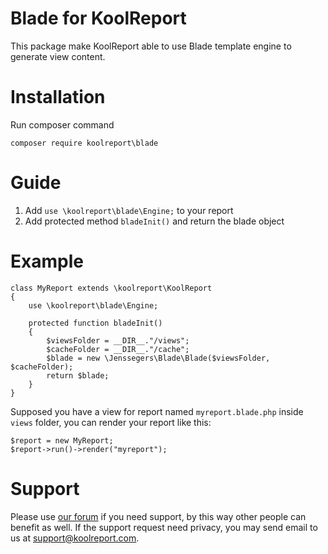 # Blade for KoolReport

This package make KoolReport able to use Blade template engine to generate view content.

# Installation

Run composer command

```
composer require koolreport\blade
```

# Guide

1. Add `use \koolreport\blade\Engine;` to your report
2. Add protected method `bladeInit()` and return the blade object

# Example

```
class MyReport extends \koolreport\KoolReport
{
    use \koolreport\blade\Engine;
    
    protected function bladeInit()
    {
        $viewsFolder = __DIR__."/views";
        $cacheFolder = __DIR__."/cache";
        $blade = new \Jenssegers\Blade\Blade($viewsFolder, $cacheFolder);
        return $blade;
    }
}
```

Supposed you have a view for report named `myreport.blade.php` inside `views` folder, you can render your report like this:

```
$report = new MyReport;
$report->run()->render("myreport");
```

# Support

Please use [our forum](https://www.koolreport.com/forum/topics) if you need support, by this way other people can benefit as well. If the support request need privacy, you may send email to us at [support@koolreport.com](mailto:support@koolreport.com).